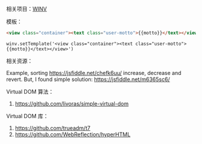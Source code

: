 相关项目：[WINV](https://github.com/phodal/winv)

模板：

```html
<view class="container"><text class="user-motto">{{motto}}</text></view>
```

```
winv.setTemplate('<view class="container"><text class="user-motto">{{motto}}</text></view>')
```

相关资源：


Example, sorting https://jsfiddle.net/chefk6uu/
increase, decrease and revert.
But, I found simple solution: https://jsfiddle.net/m6365sc6/


Virtual DOM 算法：


1. https://github.com/livoras/simple-virtual-dom

Virtual DOM 库：

1. https://github.com/trueadm/t7
2. https://github.com/WebReflection/hyperHTML
